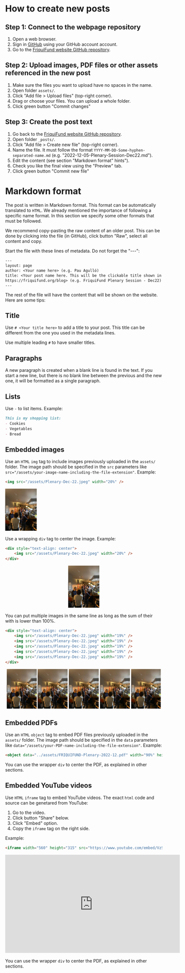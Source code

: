# How to create new posts

## Step 1: Connect to the webpage repository

1. Open a web browser.
2. Sign in [GitHub](https://github.com) using your GitHub account account.
3. Go to the [FriquiFund website GitHub repository](https://github.com/friquifund/website).

## Step 2: Upload images, PDF files or other assets referenced in the new post

1. Make sure the files you want to upload have no spaces in the name.
2. Open folder `assets/`.
3. Click "Add file > Upload files" (top-right corner).
4. Drag or choose your files. You can upload a whole folder.
5. Click green button "Commit changes"

## Step 3: Create the post text

1. Go back to the [FriquiFund website GitHub repository](https://github.com/friquifund/website).
2. Open folder `_posts/`.
3. Click "Add file > Create new file" (top-right corner).
4. Name the file. It must follow the format `YYYY-MM-DD-Some-hyphen-separated-name.md` (e.g. "2022-12-05-Plenary-Session-Dec22.md").
5. Edit the content (see section "Markdown format" hints").
6. Check you like the final view using the "Preview" tab.
7. Click green button "Commit new file"

# Markdown format

The post is written in Markdown format. This format can be automatically translated to `HTML`. We already mentioned the importance of following a specific name format. In this section we specify some other formats that must be followed.

We recommend copy-pasting the raw content of an older post. This can be done by clicking into the file (in GitHub), click button "Raw", select all content and copy.

Start the file with these lines of metadata. Do not forget the "---":

``` jekyll
---
layout: page
author: <Your name here> (e.g. Pau Agulló)
title: <Your post name here. This will be the clickable title shown in https://friquifund.org/blog> (e.g. FriquiFund Plenary Session - Dec22)
---
```

The rest of the file will have the content that will be shown on the website. Here are some tips:

## Title

Use `# <Your title here>` to add a title to your post. This title can be different from the one you used in the metadata lines.

Use multiple leading `#` to have smaller titles.

## Paragraphs

A new paragraph is created when a blank line is found in the text. If you start a new line, but there is no blank line between the previous and the new one, it will be formatted as a single paragraph.

## Lists

Use `-` to list items. Example:

``` markdown
This is my shopping list:
- Cookies
- Vegetables
- Bread
```

## Embedded images

Use an `HTML` `img` tag to include images previously uploaded in the `assets/` folder. The image path should be specified in the `src` parameters like `src="/assets/your-image-name-including-the-file-extension"`. Example:

``` html
<img src="/assets/Plenary-Dec-22.jpeg" width="20%" />
```

<img src="../assets/Plenary-Dec-22.jpeg" width="20%" />

Use a wrapping `div` tag to center the image. Example:

``` html
<div style="text-align: center">
    <img src="/assets/Plenary-Dec-22.jpeg" width="20%" />
</div>
```

<div style="text-align: center">
    <img src="../assets/Plenary-Dec-22.jpeg" width="20%" />
</div>

You can put multiple images in the same line as long as the sum of their with is lower than 100%.

``` html
<div style="text-align: center">
    <img src="/assets/Plenary-Dec-22.jpeg" width="19%" />
    <img src="/assets/Plenary-Dec-22.jpeg" width="19%" />
    <img src="/assets/Plenary-Dec-22.jpeg" width="19%" />
    <img src="/assets/Plenary-Dec-22.jpeg" width="19%" />
    <img src="/assets/Plenary-Dec-22.jpeg" width="19%" />
</div>
```

<div style="text-align: center">
    <img src="../assets/Plenary-Dec-22.jpeg" width="19%" />
    <img src="../assets/Plenary-Dec-22.jpeg" width="19%" />
    <img src="../assets/Plenary-Dec-22.jpeg" width="19%" />
    <img src="../assets/Plenary-Dec-22.jpeg" width="19%" />
    <img src="../assets/Plenary-Dec-22.jpeg" width="19%" />
</div>

## Embedded PDFs

Use an `HTML` `object` tag to embed PDF files previously uploaded in the `assets/` folder. The image path should be specified in the `data` parameters like `data="/assets/your-PDF-name-including-the-file-extension"`. Example:

``` html
<object data="../assets/FRIQUIFUND-Plenary-2022-12.pdf" width="90%" height="700" type='application/pdf'></object>
```

<object data="../assets/FRIQUIFUND-Plenary-2022-12.pdf" width="90%" height="700" type='application/pdf'></object>

You can use the wrapper `div` to center the PDF, as explained in other sections.

## Embedded YouTube videos

Use `HTML` `iframe` tag to embed YouTube videos. The exact `html` code and source can be genetared from YouTube:

1. Go to the video.
2. Click button "Share" below.
3. Click "Embed" option.
4. Copy the `iframe` tag on the right side.

Example:

``` html
<iframe width="560" height="315" src="https://www.youtube.com/embed/VzSEg4iR9e0" title="YouTube video player" frameborder="0" allow="accelerometer; autoplay; clipboard-write; encrypted-media; gyroscope; picture-in-picture" allowfullscreen></iframe>
```

<iframe width="560" height="315" src="https://www.youtube.com/embed/VzSEg4iR9e0" title="YouTube video player" frameborder="0" allow="accelerometer; autoplay; clipboard-write; encrypted-media; gyroscope; picture-in-picture" allowfullscreen></iframe>

You can use the wrapper `div` to center the PDF, as explained in other sections.
